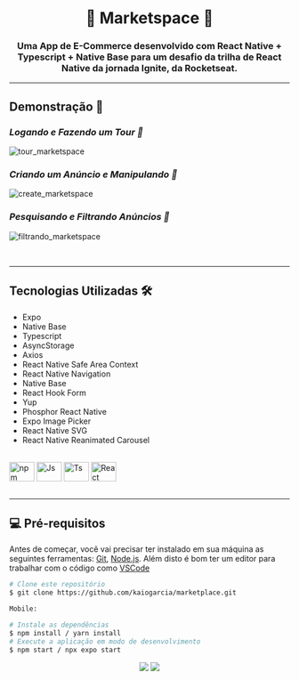 <h1 align="center">🎁 Marketspace 🛒</h1>

<div align="center">

</div>

<h3 align="center">Uma App de E-Commerce desenvolvido com React Native + Typescript + Native Base para um desafio da trilha de React Native da jornada Ignite, da Rocketseat.</h3>

---

<h2>Demonstração 🎥</h2>

_<h3>Logando e Fazendo um Tour 📱</h3>_

![tour_marketspace](https://user-images.githubusercontent.com/84635540/221325079-7490ae8a-1912-459c-a6c9-b232bb70f2db.gif)

_<h3>Criando um Anúncio e Manipulando 🛒</h3>_

![create_marketspace](https://user-images.githubusercontent.com/84635540/221325090-80a857c2-1be3-41d7-9cfa-ed97186e6e46.gif)

_<h3>Pesquisando e Filtrando Anúncios 🎁</h3>_

![filtrando_marketspace](https://user-images.githubusercontent.com/84635540/221325104-5998ff73-d87e-471e-b110-3e12ef133d5d.gif)

<br>

---

<h2>Tecnologias Utilizadas 🛠</h2>

- Expo
- Native Base
- Typescript
- AsyncStorage
- Axios
- React Native Safe Area Context
- React Native Navigation
- Native Base
- React Hook Form
- Yup
- Phosphor React Native
- Expo Image Picker
- React Native SVG
- React Native Reanimated Carousel

<div style="display: inline_block"><br>
  <img align="center" alt="npm" height="35" width="45" src="https://cdn.jsdelivr.net/gh/devicons/devicon/icons/npm/npm-original-wordmark.svg" />
  <img align="center" alt="Js" height="35" width="45"  src="https://cdn.jsdelivr.net/gh/devicons/devicon/icons/javascript/javascript-plain.svg">
  <img align="center" alt="Ts" height="35" width="45" src="https://cdn.jsdelivr.net/gh/devicons/devicon/icons/typescript/typescript-plain.svg">
  <img align="center" alt="React" height="35" width="45" src="https://cdn.jsdelivr.net/gh/devicons/devicon/icons/react/react-original.svg">
 </div>

<br>

---

## 💻 Pré-requisitos

Antes de começar, você vai precisar ter instalado em sua máquina as seguintes ferramentas:
[Git](https://git-scm.com), [Node.js](https://nodejs.org/en/).
Além disto é bom ter um editor para trabalhar com o código como [VSCode](https://code.visualstudio.com/)

```bash
# Clone este repositório
$ git clone https://github.com/kaiogarcia/marketplace.git

Mobile:

# Instale as dependências
$ npm install / yarn install
# Execute a aplicação em modo de desenvolvimento
$ npm start / npx expo start

```


<div id="footer" align="center"><a href="https://www.linkedin.com/in/kaio-vinicius-de-oliveira-garcia-85b4b3118/" target="_blank"><img src="https://img.shields.io/badge/-LinkedIn-%230077B5?style=for-the-badge&logo=linkedin&logoColor=white" target="_blank"></a>
<a href = "mailto:kaiogarciav@gmail.com"><img src="https://img.shields.io/badge/-Gmail-%23333?style=for-the-badge&logo=gmail&logoColor=white" target="_blank"></a></div>
